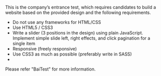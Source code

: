 This is the company’s entrance test, which requires candidates to build a website based on the provided design and the following requirements.
  - Do not use any frameworks for HTML/CSS
  - Use HTML5 / CSS3
  - Write a slider (3 positions in the design) using plain JavaScript. Implement simple slide left, right effects, and click pagination for a single item
  - Responsive (freely responsive)
  - Use CSS3 as much as possible (preferably write in SASS)
  - 
Please refer "BaiTest" for more information.

